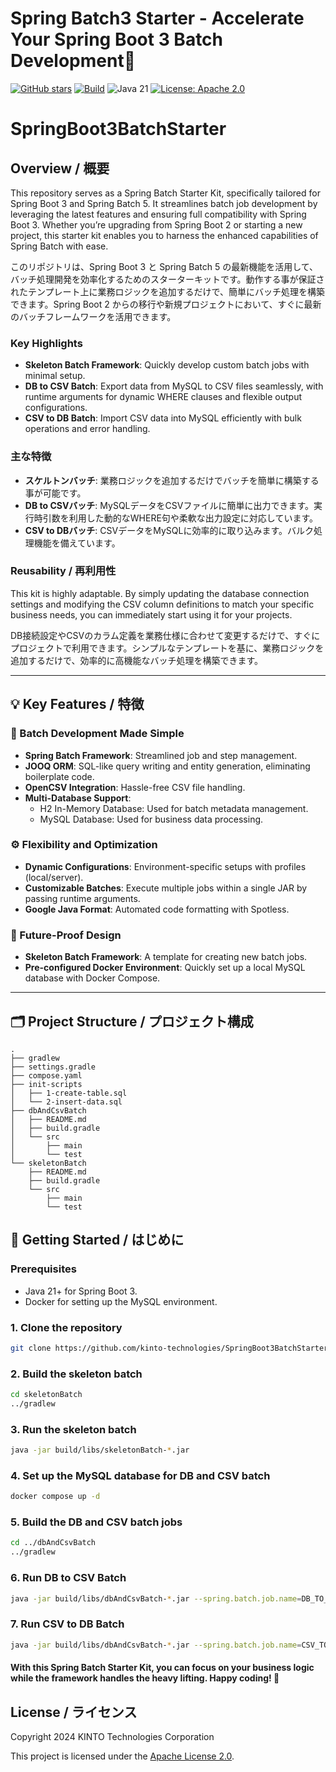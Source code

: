 Spring Batch3 Starter - Accelerate Your Spring Boot 3 Batch Development🚀
=============================
[![GitHub stars](https://img.shields.io/github/stars/KTC-YoheiMiyashita/SpringBoot3BatchStarter?style=social)](https://github.com/KTC-YoheiMiyashita/SpringBoot3BatchStarter/stargazers)
[![Build](https://github.com/kinto-technologies/SpringBoot3BatchStarter/actions/workflows/build.yml/badge.svg)](https://github.com/kinto-technologies/SpringBoot3BatchStarter/actions/workflows/build.yml)
![Java 21](https://img.shields.io/badge/Java-21%2B-blue)
[![License: Apache 2.0](https://img.shields.io/badge/License-Apache%202.0-CC2233.svg)](https://opensource.org/licenses/Apache-2.0)

# SpringBoot3BatchStarter

## Overview / 概要

This repository serves as a Spring Batch Starter Kit, specifically tailored for Spring Boot 3 and Spring Batch 5. It streamlines batch job development by leveraging the latest features and ensuring full compatibility with Spring Boot 3. Whether you’re upgrading from Spring Boot 2 or starting a new project, this starter kit enables you to harness the enhanced capabilities of Spring Batch with ease.

このリポジトリは、Spring Boot 3 と Spring Batch 5 の最新機能を活用して、バッチ処理開発を効率化するためのスターターキットです。動作する事が保証されたテンプレート上に業務ロジックを追加するだけで、簡単にバッチ処理を構築できます。Spring Boot 2 からの移行や新規プロジェクトにおいて、すぐに最新のバッチフレームワークを活用できます。

### Key Highlights
- **Skeleton Batch Framework**: Quickly develop custom batch jobs with minimal setup.
- **DB to CSV Batch**: Export data from MySQL to CSV files seamlessly, with runtime arguments for dynamic WHERE clauses and flexible output configurations.
- **CSV to DB Batch**: Import CSV data into MySQL efficiently with bulk operations and error handling.

### 主な特徴
- **スケルトンバッチ**: 業務ロジックを追加するだけでバッチを簡単に構築する事が可能です。
- **DB to CSVバッチ**: MySQLデータをCSVファイルに簡単に出力できます。実行時引数を利用した動的なWHERE句や柔軟な出力設定に対応しています。
- **CSV to DBバッチ**: CSVデータをMySQLに効率的に取り込みます。バルク処理機能を備えています。

### Reusability / 再利用性

This kit is highly adaptable. By simply updating the database connection settings and modifying the CSV column definitions to match your specific business needs, you can immediately start using it for your projects.

DB接続設定やCSVのカラム定義を業務仕様に合わせて変更するだけで、すぐにプロジェクトで利用できます。シンプルなテンプレートを基に、業務ロジックを追加するだけで、効率的に高機能なバッチ処理を構築できます。

---

## 💡 Key Features / 特徴

### 🚀 Batch Development Made Simple
- **Spring Batch Framework**: Streamlined job and step management.
- **JOOQ ORM**: SQL-like query writing and entity generation, eliminating boilerplate code.
- **OpenCSV Integration**: Hassle-free CSV file handling.
- **Multi-Database Support**:
  - H2 In-Memory Database: Used for batch metadata management.
  - MySQL Database: Used for business data processing.
### ⚙️ Flexibility and Optimization
- **Dynamic Configurations**: Environment-specific setups with profiles (local/server).
- **Customizable Batches**: Execute multiple jobs within a single JAR by passing runtime arguments.
- **Google Java Format**: Automated code formatting with Spotless.

### 💼 Future-Proof Design
- **Skeleton Batch Framework**: A template for creating new batch jobs.
- **Pre-configured Docker Environment**: Quickly set up a local MySQL database with Docker Compose.

---

## 🗂️ Project Structure / プロジェクト構成
```text
.
├── gradlew
├── settings.gradle
├── compose.yaml
├── init-scripts
│   ├── 1-create-table.sql
│   └── 2-insert-data.sql
├── dbAndCsvBatch
│   ├── README.md
│   ├── build.gradle
│   └── src
│       ├── main
│       └── test
└── skeletonBatch
    ├── README.md
    ├── build.gradle
    └── src
        ├── main
        └── test
```

## 🚀 Getting Started / はじめに
### Prerequisites
- Java 21+ for Spring Boot 3.
- Docker for setting up the MySQL environment.

### 1.	Clone the repository
```bash
git clone https://github.com/kinto-technologies/SpringBoot3BatchStarter.git
```

### 2. Build the skeleton batch
```bash
cd skeletonBatch
../gradlew
```

### 3. Run the skeleton batch
```bash
java -jar build/libs/skeletonBatch-*.jar
```

### 4. Set up the MySQL database for DB and CSV batch
```bash
docker compose up -d
```

### 5. Build the DB and CSV batch jobs
```bash
cd ../dbAndCsvBatch
../gradlew
```

### 6. Run DB to CSV Batch
```bash
java -jar build/libs/dbAndCsvBatch-*.jar --spring.batch.job.name=DB_TO_CSV --spring.profiles.active=local
```

### 7. Run CSV to DB Batch
```bash
java -jar build/libs/dbAndCsvBatch-*.jar --spring.batch.job.name=CSV_TO_DB --spring.profiles.active=local
```

#### With this Spring Batch Starter Kit, you can focus on your business logic while the framework handles the heavy lifting. Happy coding! 🎉

## License / ライセンス

Copyright 2024 KINTO Technologies Corporation

This project is licensed under the [Apache License 2.0](https://www.apache.org/licenses/LICENSE-2.0).